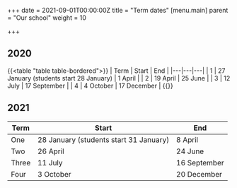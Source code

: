 +++
date = 2021-09-01T00:00:00Z
title = "Term dates"
[menu.main]
parent = "Our school"
weight = 10

+++
## 2020

{{<table "table table-bordered">}}
| Term | Start | End |
|---|---|---|
| 1 | 27 January (students start 28 January) | 1 April |
| 2 | 19 April | 25 June |
| 3 | 12 July | 17 September |
| 4 | 4 October | 17 December |
{{</table>}}

## 2021

<table class="table table-bordered">
<thead>
<tr>
<th>Term</th>
<th>Start</th>
<th>End</th>
</tr>
</thead>
<tbody>
<tr>
<td>One</td>
<td>28 January (students start 31 January)</td>
<td>8 April</td>
</tr>
<tr>
<td>Two</td>
<td>26 April</td>
<td>24 June</td>
</tr>
<tr>
<td>Three</td>
<td>11 July</td>
<td>16 September</td>
</tr>
<tr>
<td>Four</td>
<td>3 October</td>
<td>20 December</td>
</tr>
</tbody>
</table>
